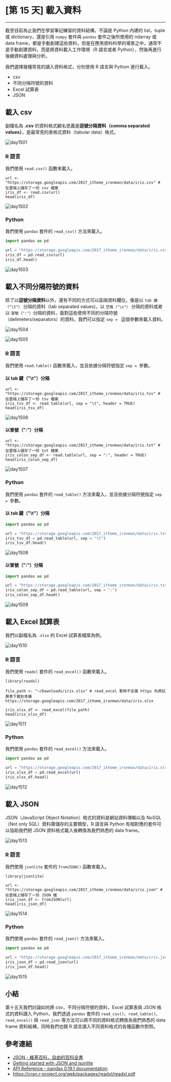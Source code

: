 # [第 15 天] 載入資料

---

截至目前為止我們在學習筆記練習的資料結構，不論是 Python 內建的 list，tuple 或 dictionary，還是引用 `numpy` 套件與 `pandas` 套件之後所使用的 ndarray 或 data frame，都是手動創建這些資料，但是在應用資料科學的場景之中，通常不是手動創建資料，而是將資料載入工作環境（R 語言或者 Python），然後再進行後續資料處理與分析。

我們選擇幾種常見的讀入資料格式，分別使用 R 語言與 Python 進行載入。

- csv
- 不同分隔符號的資料
- Excel 試算表
- JSON

## 載入 csv

副檔名為 **.csv** 的資料格式顧名思義是**逗號分隔資料（comma separated values）**，是最常見的表格式資料（tabular data）格式。

![day1501](https://storage.googleapis.com/2017_ithome_ironman/day1501.png)

### R 語言

我們使用 `read.csv()` 函數來載入。

```
url <- "https://storage.googleapis.com/2017_ithome_ironman/data/iris.csv" # 在雲端上儲存了一份 csv 檔案
iris_df <- read.csv(url)
head(iris_df)
```

![day1502](https://storage.googleapis.com/2017_ithome_ironman/day1502.png)

### Python

我們使用 `pandas` 套件的 `read_csv()` 方法來載入。

```python
import pandas as pd

url = "https://storage.googleapis.com/2017_ithome_ironman/data/iris.csv" # 在雲端上儲存了一份 csv 檔案
iris_df = pd.read_csv(url)
iris_df.head()
```

![day1503](https://storage.googleapis.com/2017_ithome_ironman/day1503.png)

## 載入不同分隔符號的資料

除了以**逗號分隔資料**以外，還有不同的方式可以區隔資料欄位，像是以 `tab 鍵（"\t"）` 分隔的資料（tab separated values)，以 `空格（"\s"）` 分隔的資料或者以 `冒號（":"）`分隔的資料，面對這些使用不同的分隔符號（delimeters/separators）的資料，我們可以指定 `sep = ` 這個參數來載入資料。

![day1504](https://storage.googleapis.com/2017_ithome_ironman/day1504.png)

![day1505](https://storage.googleapis.com/2017_ithome_ironman/day1505.png)

### R 語言

我們使用 `read.table()` 函數來載入，並且依據分隔符號指定 `sep = `參數。

#### 以 tab 鍵（"\t"）分隔

```
url <- "https://storage.googleapis.com/2017_ithome_ironman/data/iris.tsv" # 在雲端上儲存了一份 tsv 檔案
iris_tsv_df <- read.table(url, sep = "\t", header = TRUE)
head(iris_tsv_df)
```

![day1506](https://storage.googleapis.com/2017_ithome_ironman/day1506.png)

#### 以冒號（":"）分隔

```
url <- "https://storage.googleapis.com/2017_ithome_ironman/data/iris.txt" # 在雲端上儲存了一份 txt 檔案
iris_colon_sep_df <- read.table(url, sep = ":", header = TRUE)
head(iris_colon_sep_df)
```

![day1507](https://storage.googleapis.com/2017_ithome_ironman/day1507.png)

### Python

我們使用 `pandas` 套件的 `read_table()` 方法來載入，並且依據分隔符號指定 `sep = `參數。

#### 以 tab 鍵（"\t"）分隔

```python
import pandas as pd

url = "https://storage.googleapis.com/2017_ithome_ironman/data/iris.tsv" # 在雲端上儲存了一份 tsv 檔案
iris_tsv_df = pd.read_table(url, sep = "\t")
iris_tsv_df.head()
```

![day1508](https://storage.googleapis.com/2017_ithome_ironman/day1508.png)

#### 以冒號（":"）分隔

```python
import pandas as pd

url = "https://storage.googleapis.com/2017_ithome_ironman/data/iris.txt" # 在雲端上儲存了一份 txt 檔案
iris_colon_sep_df = pd.read_table(url, sep = ":")
iris_colon_sep_df.head()
```

![day1509](https://storage.googleapis.com/2017_ithome_ironman/day1509.png)

## 載入 Excel 試算表

我們以副檔名為 `.xlsx` 的 Excel 試算表檔案為例。

![day1510](https://storage.googleapis.com/2017_ithome_ironman/day1510.png)

### R 語言

我們使用 `readxl` 套件的 `read_excel()` 函數來載入。

```
library(readxl)

file_path <- "~/Downloads/iris.xlsx" # read_excel 暫時不支援 https 先將試算表下載到本機 https://storage.googleapis.com/2017_ithome_ironman/data/iris.xlsx

iris_xlsx_df <- read_excel(file_path)
head(iris_xlsx_df)
```

![day1511](https://storage.googleapis.com/2017_ithome_ironman/day1511.png)

### Python

我們使用 `pandas` 套件的 `read_excel()` 方法來載入。

```python
import pandas as pd

url = "https://storage.googleapis.com/2017_ithome_ironman/data/iris.xlsx" # 在雲端上儲存了一份 Excel 試算表
iris_xlsx_df = pd.read_excel(url)
iris_xlsx_df.head()
```

![day1512](https://storage.googleapis.com/2017_ithome_ironman/day1512.png)

## 載入 JSON

JSON（JavaScript Object Notation）格式的資料是網站資料傳輸以及 NoSQL（Not only SQL）資料庫儲存的主要類型，R 語言與 Python 有相對應的套件可以協助我們把 JSON 資料格式載入後轉換為我們熟悉的 data frame。

![day1513](https://storage.googleapis.com/2017_ithome_ironman/day1513.png)

### R 語言

我們使用 `jsonlite` 套件的 `fromJSON()` 函數來載入。

```
library(jsonlite)

url <- "https://storage.googleapis.com/2017_ithome_ironman/data/iris.json" # 在雲端上儲存了一份 JSON 檔
iris_json_df <- fromJSON(url)
head(iris_json_df)
```

![day1514](https://storage.googleapis.com/2017_ithome_ironman/day1514.png)

### Python

我們使用 `pandas` 套件的 `read_json()` 方法來載入。

```python
import pandas as pd

url = "https://storage.googleapis.com/2017_ithome_ironman/data/iris.json" # 在雲端上儲存了一份 JSON 檔
iris_json_df = pd.read_json(url)
iris_json_df.head()
```

![day1515](https://storage.googleapis.com/2017_ithome_ironman/day1515.png)

## 小結

第十五天我們討論如何將 csv，不同分隔符號的資料，Excel 試算表與 JSON 格式的資料讀入 Python，我們透過 `pandas` 套件的 `read_csv()`、`read_table()`、`read_excel()` 與 `read_json` 等方法可以將不同的資料格式轉換為我們熟悉的 data frame 資料結構，同時我們也跟 R 語言讀入不同資料格式的各種函數作對照。

## 參考連結

- [JSON - 維基百科，自由的百科全書](https://zh.wikipedia.org/wiki/JSON)
- [Getting started with JSON and jsonlite](https://cran.r-project.org/web/packages/jsonlite/vignettes/json-aaquickstart.html)
- [API Reference - pandas 0.19.1 documentation](http://pandas.pydata.org/pandas-docs/stable/api.html)
- <https://cran.r-project.org/web/packages/readxl/readxl.pdf>